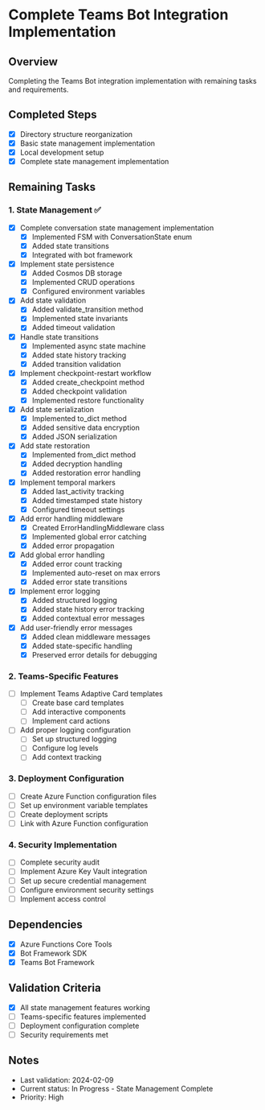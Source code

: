 # Complete Teams Bot Integration Implementation

## Overview
Completing the Teams Bot integration implementation with remaining tasks and requirements.

## Completed Steps
- [x] Directory structure reorganization
- [x] Basic state management implementation
- [x] Local development setup
- [x] Complete state management implementation

## Remaining Tasks

### 1. State Management ✅
- [x] Complete conversation state management implementation
  - [x] Implemented FSM with ConversationState enum
  - [x] Added state transitions
  - [x] Integrated with bot framework
- [x] Implement state persistence
  - [x] Added Cosmos DB storage
  - [x] Implemented CRUD operations
  - [x] Configured environment variables
- [x] Add state validation
  - [x] Added validate_transition method
  - [x] Implemented state invariants
  - [x] Added timeout validation
- [x] Handle state transitions
  - [x] Implemented async state machine
  - [x] Added state history tracking
  - [x] Added transition validation
- [x] Implement checkpoint-restart workflow
  - [x] Added create_checkpoint method
  - [x] Added checkpoint validation
  - [x] Implemented restore functionality
- [x] Add state serialization
  - [x] Implemented to_dict method
  - [x] Added sensitive data encryption
  - [x] Added JSON serialization
- [x] Add state restoration
  - [x] Implemented from_dict method
  - [x] Added decryption handling
  - [x] Added restoration error handling
- [x] Implement temporal markers
  - [x] Added last_activity tracking
  - [x] Added timestamped state history
  - [x] Configured timeout settings
- [x] Add error handling middleware
  - [x] Created ErrorHandlingMiddleware class
  - [x] Implemented global error catching
  - [x] Added error propagation
- [x] Add global error handling
  - [x] Added error count tracking
  - [x] Implemented auto-reset on max errors
  - [x] Added error state transitions
- [x] Implement error logging
  - [x] Added structured logging
  - [x] Added state history error tracking
  - [x] Added contextual error messages
- [x] Add user-friendly error messages
  - [x] Added clean middleware messages
  - [x] Added state-specific handling
  - [x] Preserved error details for debugging

### 2. Teams-Specific Features
- [ ] Implement Teams Adaptive Card templates
  - [ ] Create base card templates
  - [ ] Add interactive components
  - [ ] Implement card actions
- [ ] Add proper logging configuration
  - [ ] Set up structured logging
  - [ ] Configure log levels
  - [ ] Add context tracking

### 3. Deployment Configuration
- [ ] Create Azure Function configuration files
- [ ] Set up environment variable templates
- [ ] Create deployment scripts
- [ ] Link with Azure Function configuration

### 4. Security Implementation
- [ ] Complete security audit
- [ ] Implement Azure Key Vault integration
- [ ] Set up secure credential management
- [ ] Configure environment security settings
- [ ] Implement access control

## Dependencies
- [x] Azure Functions Core Tools
- [x] Bot Framework SDK
- [x] Teams Bot Framework

## Validation Criteria
- [x] All state management features working
- [ ] Teams-specific features implemented
- [ ] Deployment configuration complete
- [ ] Security requirements met

## Notes
- Last validation: 2024-02-09
- Current status: In Progress - State Management Complete
- Priority: High